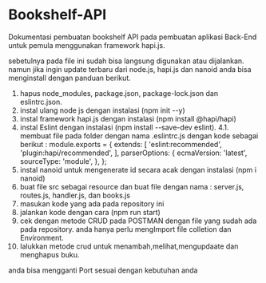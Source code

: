 # Bookshelf-API
Dokumentasi pembuatan bookshelf API pada pembuatan aplikasi Back-End untuk pemula menggunakan framework hapi.js.


sebetulnya pada file ini sudah bisa langsung digunakan atau dijalankan.
namun jika ingin update terbaru dari node.js, hapi.js dan nanoid anda bisa menginstall dengan panduan berikut.

1. hapus node_modules, package.json, package-lock.json dan eslintrc.json.
2. instal ulang node js dengan instalasi (npm init --y)
3. instal framework hapi.js dengan instalasi (npm install @hapi/hapi)
4. instal Eslint dengan instalasi (npm install --save-dev eslint).
 4.1.  membuat file pada folder dengan nama .eslintrc.js dengan kode sebagai berikut :
          module.exports = {
        extends: [
          'eslint:recommended',
          'plugin:hapi/recommended',
        ],
        parserOptions: {
          ecmaVersion: 'latest',
          sourceType: 'module',
        },
      };
5. instal nanoid untuk mengenerate id secara acak dengan instalasi (npm i nanoid)
6. buat file src sebagai resource dan buat file dengan nama : server.js, routes.js, handler.js, dan books.js
7. masukan kode yang ada pada repository ini
8. jalankan kode dengan cara (npm run start)
9. cek dengan metode CRUD pada POSTMAN dengan file yang sudah ada pada repository.
   anda hanya perlu mengImport file colletion dan Environment.
10. lalukkan metode crud untuk menambah,melihat,mengupdaate dan menghapus buku.

anda bisa mengganti Port sesuai dengan kebutuhan anda
